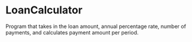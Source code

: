 # LoanCalculator

Program that takes in the loan amount, annual percentage rate, number of payments, and calculates payment amount per period.
